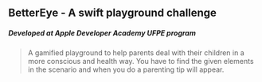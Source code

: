 ## BetterEye -  A swift playground challenge
##### Developed at Apple Developer Academy UFPE program

> A gamified playground to help parents deal with their children in a more conscious and health way. You have to find the given elements in the scenario and when you do a parenting tip will appear.
